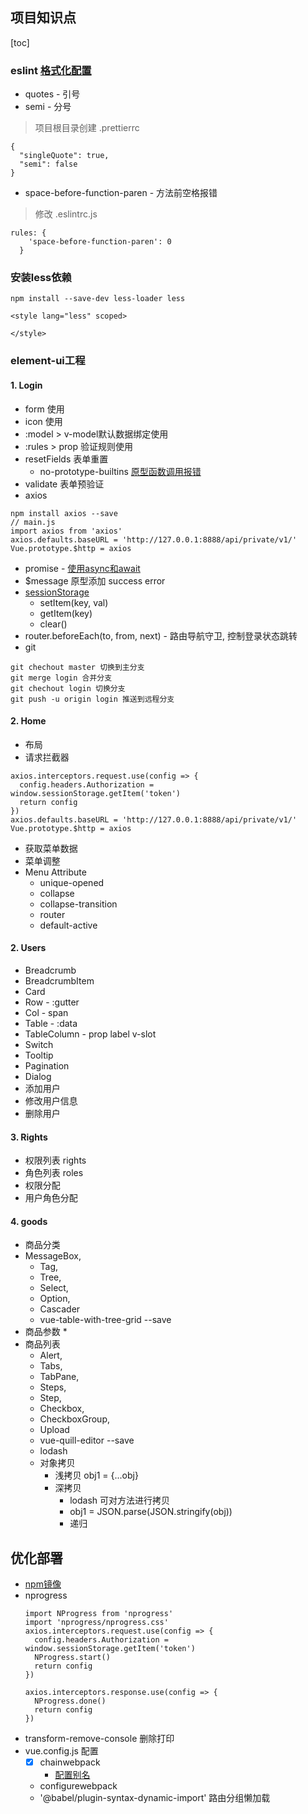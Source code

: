 ## 项目知识点

[toc]

### eslint [格式化配置](https://www.jianshu.com/p/23a5d6194a4b)
- quotes - 引号
- semi - 分号

> 项目根目录创建 .prettierrc  
```
{
  "singleQuote": true,
  "semi": false
}
```
- space-before-function-paren - 方法前空格报错
> 修改 .eslintrc.js
```
rules: {
    'space-before-function-paren': 0
  }  
```

### 安装less依赖
`npm install --save-dev less-loader less`
```
<style lang="less" scoped>
  
</style>
```

### element-ui工程
#### 1. Login
* form 使用
* icon 使用
* :model > v-model默认数据绑定使用
* :rules > prop 验证规则使用
* resetFields 表单重置
  * no-prototype-builtins [原型函数调用报错](https://cloud.tencent.com/developer/section/1135740)
* validate 表单预验证
* axios
```
npm install axios --save
// main.js
import axios from 'axios'
axios.defaults.baseURL = 'http://127.0.0.1:8888/api/private/v1/'
Vue.prototype.$http = axios

```
* promise - [使用async和await](https://blog.csdn.net/weixin_42470791/article/details/82560734)
* $message 原型添加 success error
* [sessionStorage](https://www.runoob.com/jsref/prop-win-sessionstorage.html) 
  * setItem(key, val)
  * getItem(key)
  * clear()
* router.beforeEach(to, from, next) - 路由导航守卫, 控制登录状态跳转
* git
```
git chechout master 切换到主分支
git merge login 合并分支
git chechout login 切换分支
git push -u origin login 推送到远程分支
```

#### 2. Home
* 布局
* 请求拦截器
```
axios.interceptors.request.use(config => {
  config.headers.Authorization = window.sessionStorage.getItem('token')
  return config
})
axios.defaults.baseURL = 'http://127.0.0.1:8888/api/private/v1/'
Vue.prototype.$http = axios
```
* 获取菜单数据
* 菜单调整
* Menu Attribute
  * unique-opened
  * collapse
  * collapse-transition
  * router
  * default-active

#### 2. Users
* Breadcrumb
* BreadcrumbItem
* Card
* Row - :gutter
* Col - span
* Table - :data
* TableColumn - prop label v-slot
* Switch 
* Tooltip
* Pagination
* Dialog
* 添加用户
* 修改用户信息
* 删除用户

#### 3. Rights
* 权限列表 rights
* 角色列表 roles
* 权限分配
* 用户角色分配    

#### 4. goods 
* 商品分类
* MessageBox,
  * Tag,
  * Tree,
  * Select,
  * Option,
  * Cascader
  * vue-table-with-tree-grid --save
* 商品参数
  * 
* 商品列表 
  * Alert,
  * Tabs,
  * TabPane,
  * Steps,
  * Step,
  * Checkbox,
  * CheckboxGroup,
  * Upload
  * vue-quill-editor --save
  * lodash
  * 对象拷贝
    * 浅拷贝 obj1 = {...obj}
    * 深拷贝 
      * lodash 可对方法进行拷贝
      * obj1 = JSON.parse(JSON.stringify(obj))
      * 递归

## 优化部署

* [npm镜像](https://www.cnblogs.com/cythia/p/10985080.html)
* nprogress
  ```
  import NProgress from 'nprogress'
  import 'nprogress/nprogress.css'
  axios.interceptors.request.use(config => {
    config.headers.Authorization = window.sessionStorage.getItem('token')
    NProgress.start()
    return config
  })

  axios.interceptors.response.use(config => {
    NProgress.done()
    return config
  })
  ```
* transform-remove-console 删除打印
* vue.config.js 配置
  * [x] chainwebpack
    * [配置别名](https://www.jianshu.com/p/e4716e5bc8bb) 
  * configurewebpack
  * '@babel/plugin-syntax-dynamic-import' 路由分组懒加载
